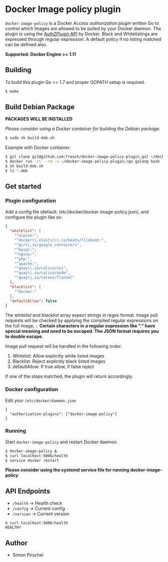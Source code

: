 # Docker Image policy plugin

`docker-image-policy` is a Docker *Access authorization plugin* written Go to control
which Images are allowed to be pulled by your Docker daemon. The plugin is using
the [AuthZPlugin API](https://docs.docker.com/engine/extend/plugins_authorization/)
by Docker. Black and Whitelistings are expressed through regular expression.
A default policy if no listing matched can be defined also.

**Supported: Docker Engine >= 1.11**

## Building

To build this plugin Go >= 1.7 and proper GOPATH setup is required.

```sh
$ make
```

## Build Debian Package

**PACKAGES WILL BE INSTALLED**

*Please consider using a Docker container for building the Debian package.*

```sh
$ sudo sh build-deb.sh
```

Example with Docker container:

```sh
$ git clone git@github.com:freach/docker-image-policy-plugin.git ~/docker-image-policy-plugin
$ docker run -it --rm -v ~/docker-image-policy-plugin:/go golang bash
$ sh build-deb.sh
$ ls *.deb
```

## Get started

### Plugin configuration

Add a config file (default: /etc/docker/docker-image-policy.json), and configure the plugin like so:

```json
{
  "whitelist": [
    "^alpine:",
    "^docker\\.elastic\\.co/beats/filebeat:",
    "^gcr\\.io/google_containers",
    "^mysql:",
    "^nginx:",
    "^php:",
    "^apache:",
    "^quay\\.io/calico/cni",
    "^quay\\.io/calico/node",
    "^quay\\.io/coreos/flannel"
  ],
  "blacklist": [
    "^docker:"
  ],
  "defaultAllow": false
}
```
The *whitelist* and *blacklist* array expect strings in regex format. Image pull requests will be checked by applying the compiled regular expressions on the full image, *<repository>:<tag>*.
**Certain characters in a regular expression like "." have special meaning and need to be escaped. The JSON format requires you to double escape**.

Image pull request will be handled in the following order:

1. Whitelist: Allow explicitly white listed images
1. Blacklist: Reject explicitly black listed images
1. defaultAllow: If true allow, if false reject

If one of the steps matched, the plugin will return accordingly.

### Docker configuration

Edit your `/etc/docker/daemon.json`

```
{
  "authorization-plugins": ["docker-image-policy"]
}
```

### Running

Start `docker-image-policy` and restart Docker daemon.

```sh
$ docker-image-policy &
$ curl localhost:5006/health
$ service docker restart
```

**Please consider using the systemd service file for running docker-image-policy**

## API Endpoints

* `/health` -> Health check
* `/config` -> Current config
* `/version` -> Current version

```
$ curl localhost:5006/health
HEALTHY
```

## Author

* Simon Pirschel
